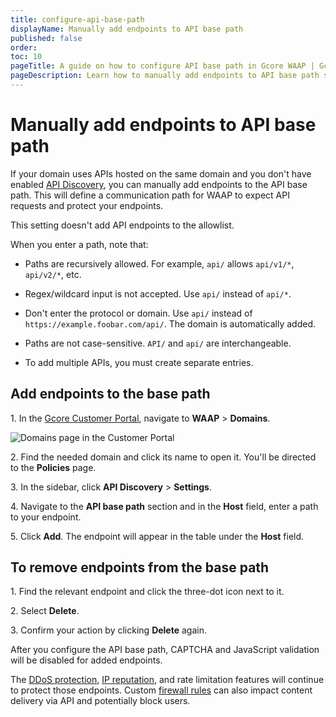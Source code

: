 ```yaml
---
title: configure-api-base-path 
displayName: Manually add endpoints to API base path
published: false
order: 
toc: 10
pageTitle: A guide on how to configure API base path in Gcore WAAP | Gcore
pageDescription: Learn how to manually add endpoints to API base path so they are protected by WAAP.
---
```

# Manually add endpoints to API base path

If your domain uses APIs hosted on the same domain and you don't have enabled <a href="https://gcore.com/docs/waap/api-discovery-and-protection/api-discovery" target="_blank">API Discovery</a>, you can manually add endpoints to the API base path. This will define a communication path for WAAP to expect API requests and protect your endpoints.  

<alert-element type="info" title="Info">
 
This setting doesn't add API endpoints to the allowlist. 
 
</alert-element>

When you enter a path, note that:  

* Paths are recursively allowed. For example, `api/` allows `api/v1/*`, `api/v2/*`, etc. 

* Regex/wildcard input is not accepted. Use `api/` instead of `api/*`.  

* Don't enter the protocol or domain. Use `api/` instead of `https://example.foobar.com/api/`. The domain is automatically added.  

* Paths are not case-sensitive. `API/` and `api/` are interchangeable.  

* To add multiple APIs, you must create separate entries. 

## Add endpoints to the base path

1\. In the <a href="https://accounts.gcore.com/reports/dashboard" target="_blank">Gcore Customer Portal</a>, navigate to **WAAP** > **Domains**.

<img src="https://assets.gcore.pro/docs/waap/api-discovery-and-protection/domains-page.png" alt="Domains page in the Customer Portal">

2\. Find the needed domain and click its name to open it. You'll be directed to the **Policies** page. 

3\. In the sidebar, click **API Discovery** > **Settings**. 

4\. Navigate to the **API base path** section and in the **Host** field, enter a path to your endpoint. 

5\. Click **Add**. The endpoint will appear in the table under the **Host** field.  

## To remove endpoints from the base path

1\. Find the relevant endpoint and click the three-dot icon next to it. 

2\. Select **Delete**.

3\. Confirm your action by clicking **Delete** again. 

After you configure the API base path, CAPTCHA and JavaScript validation will be disabled for added endpoints.  

The <a href="https://gcore.com/docs/waap/ddos-protection" target="_blank">DDoS protection</a>, <a href="https://gcore.com/docs/waap/waap-policies/ip-reputation" target="_blank">IP reputation</a>, and rate limitation features will continue to protect those endpoints. Custom <a href="https://gcore.com/docs/waap/ip-security/allow-and-block-ip-addresses" target="_blank">firewall rules</a> can also impact content delivery via API and potentially block users.
